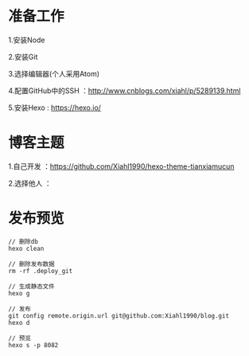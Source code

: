 # 准备工作

1.安装Node

2.安装Git

3.选择编辑器(个人采用Atom)

4.配置GitHub中的SSH ：http://www.cnblogs.com/xiahl/p/5289139.html

5.安装Hexo : https://hexo.io/

# 博客主题

1.自己开发 ：https://github.com/Xiahl1990/hexo-theme-tianxiamucun

2.选择他人 ：

# 发布预览

```
// 删除db
hexo clean

// 删除发布数据
rm -rf .deploy_git

// 生成静态文件
hexo g

// 发布
git config remote.origin.url git@github.com:Xiahl1990/blog.git
hexo d

// 预览
hexo s -p 8082
```
